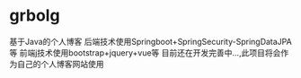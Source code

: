 # grbolg
基于Java的个人博客
后端技术使用Springboot+SpringSecurity-SpringDataJPA等
前端j技术使用bootstrap+jquery+vue等
目前还在开发完善中...,此项目将会作为自己的个人博客网站使用
